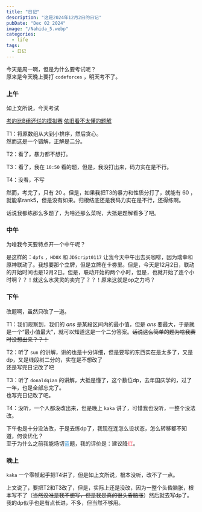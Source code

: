 ```yaml
---
title: "日记"
description: "这是2024年12月2日的日记"
pubDate: "Dec 02 2024"
image: "/Nahida_5.webp"
categories:
  - life
tags:
  - 日记
---
```


今天是周一啊，但是为什么要考试呢？  
原来是今天晚上要打 `codeforces` ，明天考不了。

### 上午
如上文所说，今天考试

<a href = "https://local.cwoi.com.cn:8443/contest/C0659">考的比B组还烂的模拟赛</a> <a href = "https://gitee.com/ybz2010/OI/raw/main/exam/2024-12-02/1202%20C%E7%BB%84%E9%A2%98%E8%A7%A3.pdf">依旧看不太懂的题解</a>

T1：将原数组从大到小排序，然后贪心。  
然而这是一个错解，正解是二分。

T2：看了，暴力都不想打。

T3：看了，我在 `10:50` 看的题，但是，我没打出来，码力实在是不行。

T4：没看，不写

然而，考完了，只有 $20$ 。但是，如果我把T3的暴力和性质分打了，就能有 $60$ ，就能拿rank5，但是没有如果。归根结底还是我码力实在是不行，还得练啊。

话说我都练那么多题了，为啥还那么菜呢，大抵是题解看多了吧。

### 中午
为啥我今天要特点开一个中午呢？

是这样的：`dpfs` ，`HD0X` 和 `JDScript0117` 让我今天中午出去买咖啡，因为瑞幸和原神联动了。我想要那个立牌，但是立牌在卡劵里。但是，今天是12月2日，联动的开始时间也是12月2日。但是，联动开始的两个小时，但是，也就开始了连个小时啊？？！就这么水灵灵的卖完了？？！原来这就是op之力吗？

### 下午
改题啊，虽然只改了一道。

T1：我们观察到，我们的 $ans$ 是某段区间内的最小值，但是 $ans$ 要最大，于是就是一个“最小值最大”，就可以知道这是一个二分答案。~~话说这么简单的题为啥我赛时没想出来？？！~~

T2：听了 `sun` 的讲解，讲的也是十分详细，但是要写的东西实在是太多了，又是dp，又是线段树二分的，实在是不想改了  
还是写完日记改了吧

T3：听了 `donaldqian` 的讲解，大抵是懂了，这个数位dp，去年国庆学的，过了一年，也是全部忘完了。  
也写完日记改了吧。

T4：没听，一个人都没改出来，但是晚上 `kaka` 讲了，可惜我也没听，一整个没法改。

下午也是十分没法改，于是去练dp了，我现在连怎么设状态，怎么转移都不知道，何谈优化？  
至于为什么之前我能场切<font color = "#3498DB">蓝</font>题，我的评价是：建议降<font color = "#FE4C61">红</font>。

### 晚上
`kaka` 一个零帧起手把T4讲了，但是如上文所说，根本没听，改不了一点。

上文说了，要把T2和T3改了，但是，实际上还是没改，因为一整个头昏脑胀，根本写不了（~~当然没准是我不想写，但是我是真的很头昏脑涨~~）然后就去写dp了。我的dp似乎也是有点长进，不多，但当然不够用。